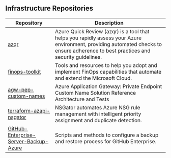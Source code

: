 ## Infrastructure Repositories

| Repository | Description |
|------------------|-------------|
| [azqr](https://github.com/Azure/azqr) | Azure Quick Review (azqr) is a tool that helps you rapidly assess your Azure environment, providing automated checks to ensure adherence to best practices and security guidelines. |
| [finops-toolkit](https://github.com/microsoft/finops-toolkit) | Tools and resources to help you adopt and implement FinOps capabilities that automate and extend the Microsoft Cloud. |
| [agw-pep-custom-names](https://github.com/Azure/agw-pep-custom-names) | Azure Application Gateway: Private Endpoint Custom Name Solution Reference Architecture and Tests |
| [terraform-azapi-nsgator](https://github.com/humanascode/terraform-azapi-nsgator) | NSGator automates Azure NSG rule management with intelligent priority assignment and duplicate detection. |
| [GitHub-Enterprise-Server-Backup-Azure](https://github.com/humanascode/GitHub-Enterprise-Server-Backup-Azure) | Scripts and methods to configure a backup and restore process for GitHub Enterprise. |
